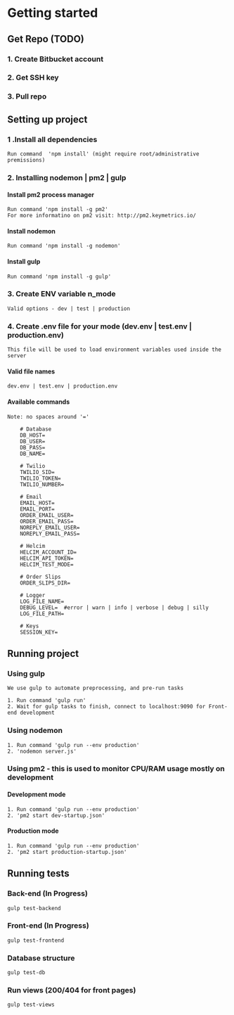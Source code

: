 # Getting started
## Get Repo (TODO)
### 1. Create Bitbucket account
### 2. Get SSH key
### 3. Pull repo

## Setting up project
### 1 .Install all dependencies
	Run command  'npm install' (might require root/administrative premissions)

### 2. Installing nodemon | pm2 | gulp
#### Install pm2 process manager
	Run command 'npm install -g pm2'
	For more informatino on pm2 visit: http://pm2.keymetrics.io/

#### Install nodemon
	Run command 'npm install -g nodemon'

#### Install gulp
	Run command 'npm install -g gulp'

### 3. Create ENV variable **n_mode** 
	Valid options - dev | test | production

### 4. Create .env file for your mode (dev.env | test.env | production.env)
	This file will be used to load environment variables used inside the server
#### Valid file names
	dev.env | test.env | production.env

#### Available commands
	Note: no spaces around '='

		# Database
		DB_HOST=
		DB_USER=
		DB_PASS=
		DB_NAME=

		# Twilio
		TWILIO_SID=
		TWILIO_TOKEN=
		TWILIO_NUMBER=

		# Email
		EMAIL_HOST=
		EMAIL_PORT=
		ORDER_EMAIL_USER=
		ORDER_EMAIL_PASS=
		NOREPLY_EMAIL_USER=
		NOREPLY_EMAIL_PASS=

		# Helcim
		HELCIM_ACCOUNT_ID=
		HELCIM_API_TOKEN=
		HELCIM_TEST_MODE=
		
		# Order Slips
		ORDER_SLIPS_DIR=
		
		# Logger
		LOG_FILE_NAME=
		DEBUG_LEVEL=  #error | warn | info | verbose | debug | silly 
		LOG_FILE_PATH=

		# Keys
		SESSION_KEY=

## Running project
### Using gulp
	We use gulp to automate preprocessing, and pre-run tasks

	1. Run command 'gulp run'
	2. Wait for gulp tasks to finish, connect to localhost:9090 for Front-end development

### Using nodemon
	1. Run command 'gulp run --env production'
	2. 'nodemon server.js'

### Using pm2 - this is used to monitor CPU/RAM usage mostly on development
#### Development mode
	1. Run command 'gulp run --env production'
	2. 'pm2 start dev-startup.json'
#### Production mode
	1. Run command 'gulp run --env production'
	2. 'pm2 start production-startup.json'


## Running tests 
### Back-end (In Progress)
	gulp test-backend

### Front-end (In Progress)
	gulp test-frontend

### Database structure
	gulp test-db

### Run views (200/404 for front pages)
	gulp test-views